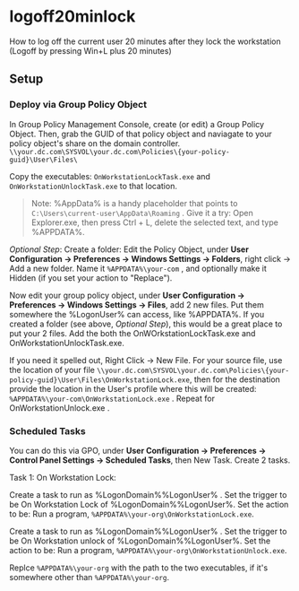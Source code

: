# logoff20minlock

How to log off the current user 20 minutes after they lock the workstation (Logoff by pressing Win+L plus 20 minutes)

## Setup

### Deploy via Group Policy Object

In Group Policy Management Console, create (or edit) a Group Policy Object. Then, grab the GUID of that policy object and naviagate to your policy object's share on the domain controller. `\\your.dc.com\SYSVOL\your.dc.com\Policies\{your-policy-guid}\User\Files\`

Copy the executables: `OnWorkstationLockTask.exe` and `OnWorkstationUnlockTask.exe` to that location.

> Note: %AppData% is a handy placeholder that points to `C:\Users\current-user\AppData\Roaming` . Give it a try: Open Explorer.exe, then press Ctrl + L, delete the selected text, and type %APPDATA%.

*Optional Step*: Create a folder: Edit the Policy Object, under **User Configuration -> Preferences -> Windows Settings -> Folders**, right click -> Add a new folder. Name it `%APPDATA%\your-com` , and optionally make it Hidden (if you set your action to "Replace").

Now edit your group policy object, under **User Configuration -> Preferences -> Windows Settings -> Files**, add 2 new files. Put them somewhere the %LogonUser% can access, like %APPDATA%. If you created a folder (see above, *Optional Step*), this would be a great place to put your 2 files. Add the both the OnWOrkstationLockTask.exe and OnWorkstationUnlockTask.exe.

If you need it spelled out, Right Click -> New File. For your source file, use the location of your file `\\your.dc.com\SYSVOL\your.dc.com\Policies\{your-policy-guid}\User\Files\OnWorkstationLock.exe`, then for the destination provide the location in the User's profile where this will be created: `%APPDATA%\your-com\OnWorkstationLock.exe` . Repeat for OnWorkstationUnlock.exe .

### Scheduled Tasks

You can do this via GPO, under **User Configuration -> Preferences -> Control Panel Settings -> Scheduled Tasks**, then New Task. Create 2 tasks.

Task 1: On Workstation Lock:

Create a task to run as %LogonDomain%\%LogonUser% . Set the trigger to be On Workstation Lock of %LogonDomain%\%LogonUser%. Set the action to be: Run a program, `%APPDATA%\your-org\OnWorkstationLock.exe`.

Create a task to run as %LogonDomain%\%LogonUser% . Set the trigger to be On Workstation unlock of %LogonDomain%\%LogonUser%. Set the action to be: Run a program, `%APPDATA%\your-org\OnWorkstationUnlock.exe`.

Replce `%APPDATA%\your-org` with the path to the two executables, if it's somewhere other than `%APPDATA%\your-org`.
